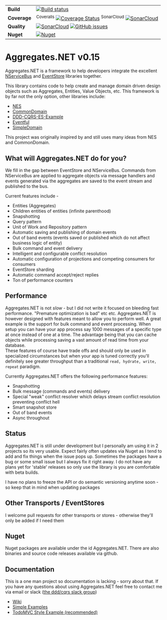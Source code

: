 
| | |
| --- | --- |
| **Build** | [![Build status](https://ci.appveyor.com/api/projects/status/r75p0yn5uo6colgk?svg=true&branch=master)](https://ci.appveyor.com/project/volak/aggregates-net) |
| **Coverage** | <sup>Coveralls</sup> [![Coverage Status](https://coveralls.io/repos/github/volak/Aggregates.NET/badge.svg?branch=master)](https://coveralls.io/github/volak/Aggregates.NET?branch=master)  <sup>SonarCloud</sup> [![SonarCloud](https://sonarcloud.io/api/project_badges/measure?project=Aggregates.NET&metric=coverage)](https://sonarcloud.io/dashboard?id=Aggregates.NET) | 
| **Quality** | [![SonarCloud](https://sonarcloud.io/api/project_badges/measure?project=Aggregates.NET&metric=alert_status)](https://sonarcloud.io/dashboard?id=Aggregates.NET) [![GitHub issues](https://img.shields.io/github/issues-raw/volak/aggregates.net.svg)](https://github.com/volak/Aggregates.NET/issues) | 
| **Nuget** | [![Nuget](https://buildstats.info/nuget/Aggregates.NET)](http://nuget.org/packages/Aggregates.NET) |

# Aggregates.NET v0.15

Aggregates.NET is a framework to help developers integrate the excellent [NServiceBus](https://github.com/Particular/NServiceBus) and [EventStore](https://github.com/EventStore/EventStore) libraries together.

This library contains code to help create and manage domain driven design objects such as Aggregates, Entities, Value Objects, etc.  This framework is by far not the only option, other libraries include:

- [NES](https://github.com/elliotritchie/NES)
- [CommonDomain](https://github.com/NEventStore/NEventStore/tree/master/src/NEventStore/CommonDomain)
- [DDD-CQRS-ES-Example](https://github.com/dcomartin/DDD-CQRS-ES-Example)
- [Eventful](https://github.com/adbrowne/Eventful)
- [SimpleDomain](https://github.com/froko/SimpleDomain)

This project was originally inspired by and still uses many ideas from NES and CommonDomain.  

## What will Aggregates.NET do for you?

We fill in the gap between EventStore and NServiceBus.  Commands from NServiceBus are applied to aggregate objects via message handlers and events generated via the aggregates are saved to the event stream and published to the bus.

Current features include -

- Entities (Aggregates)
- Children entities of entities (infinite parenthood)
- Snapshotting
- Query pattern
- Unit of Work and Repository pattern
- Automatic saving and publishing of domain events
- Out of band events (events saved or published which do not affect business logic of entity)
- Bulk command and event delivery
- Intelligent and configurable conflict resolution
- Automatic configuration of projections and competing consumers for consumers
- EventStore sharding
- Automatic command accept/reject replies
- Ton of performance counters

## Performance

Aggregates.NET is not *slow* - but I did not write it focused on bleeding fast performance.  "Premature optimization is bad" etc etc.  Aggregates.NET is however designed with features meant to allow you to perform well.
A great example is the support for bulk command and event processing.  When setup you can have your app process say 1000 messages of a specific type at once instead of one at a time.  The advantage being that you can cache objects while processing saving a vast amount of read time from your database.  
These features of course have trade offs and should only be used in specialized circumstances but when your app is tuned correctly you'll definitely see greater throughput than a traditional `read, hydrate, write, repeat` paradigm.

Currently Aggregates.NET offers the following performance features:

- Snapshotting
- Bulk message (commands and events) delivery
- Special "weak" conflict resolver which delays stream conflict resolution preventing conflict hell
- Smart snapshot store
- Out of band events
- Async throughout

## Status

Aggregates.NET is still under development but I personally am using it in 2 projects so its very usable.  Expect fairly often updates via Nuget as I tend to add and fix things when the issue pops up.  Sometimes the packages have a bug or some small issue but I always fix it right away. 
I do not have any plans yet for 'stable' releases so only use the library is you are comfortable with beta builds.

I have no plans to freeze the API or do semantic versioning anytime soon - so keep that in mind when updating packages

## Other Transports / EventStores

I welcome pull requests for other transports or stores - otherwise they'll only be added if I need them


## Nuget

Nuget packages are available under the id Aggregates.NET.  There are also binaries and source code releases available via github.

## Documentation

This is a one man project so documentation is lacking - sorry about that.  If you have any questions about using Aggregates.NET feel free to contact me via email or slack ([the ddd/cqrs slack group](https://ddd-cqrs-es.herokuapp.com/))

* [Wiki](https://github.com/volak/Aggregates.NET/wiki)
* [Simple Examples](https://github.com/volak/Aggregates.NET/tree/master/samples)
* [TodoMVC Style Example (recommended)](https://github.com/volak/TodoMVC-DDD-CQRS-EventSourcing)


